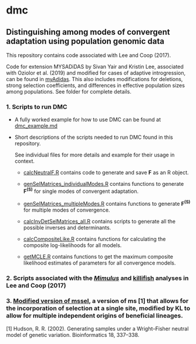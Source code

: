 # dmc
## Distinguishing among modes of convergent adaptation using population genomic data

This repository contains code associated with Lee and Coop (2017).

Code for extension MYSADiDAS by Sivan Yair and Kristin Lee, associated with Oziolor et al. (2019) and modified for cases of adaptive introgression, can be found in [myAdidas](https://github.com/kristinmlee/dmc/tree/master/myAdidas). This also includes modifications for deletions, strong selection coefficients, and differences in effective population sizes among populations. See folder for complete details.

### 1. Scripts to run DMC
+ A fully worked example for how to use DMC can be found at [dmc_example.md](https://github.com/kristinmlee/dmc/blob/master/dmc_example.md)


+ Short descriptions of the scripts needed to run DMC found in this repository.

	See individual files for more details and example for their usage in context.


	+ [calcNeutralF.R](https://github.com/kristinmlee/dmc/blob/master/calcNeutralF.R) contains code to generate and save **F** as an R object.

	+ [genSelMatrices_individualModes.R](https://github.com/kristinmlee/dmc/blob/master/genSelMatrices_individualModes.R) contains functions to generate **F<sup>(S)</sup>** for single modes of convergent adaptation.

	+ [genSelMatrices_multipleModes.R](https://github.com/kristinmlee/dmc/blob/master/genSelMatrices_multipleModes.R) contains functions to generate **F<sup>(S)</sup>** for multiple modes of convergence.

	+ [calcInvDetSelMatrices_all.R](https://github.com/kristinmlee/dmc/blob/master/calcInvDetSelMatrices_all.R) contains scripts to generate all the possible inverses and determinants.

	+ [calcCompositeLike.R](https://github.com/kristinmlee/dmc/blob/master/calcCompositeLike.R) contains functions for calculating the composite log-likelihoods for all models.

	+ [getMCLE.R](https://github.com/kristinmlee/dmc/blob/master/getMCLE.R) contains functions to get the maximum composite likelihood estimates of parameters for all convergence models.


### 2. Scripts associated with the [*Mimulus*](https://github.com/kristinmlee/dmc/tree/master/mimulusAnalysis) and [killifish](https://github.com/kristinmlee/dmc/tree/master/killifishAnalysis) analyses in Lee and Coop (2017)

### 3. [Modified version of mssel](https://github.com/kristinmlee/dmc/tree/master/mssel_modified), a version of ms [1] that allows for the incorporation of selection at a single site, modified by KL to allow for multiple independent origins of beneficial lineages.

[1] Hudson, R. R. (2002). Generating samples under a Wright–Fisher neutral model of genetic variation. Bioinformatics 18, 337–338.


